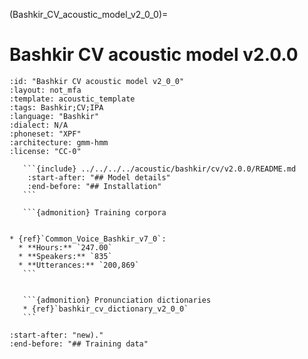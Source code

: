 
(Bashkir_CV_acoustic_model_v2_0_0)=
# Bashkir CV acoustic model v2.0.0

``````{acoustic} Bashkir CV acoustic model v2.0.0
:id: "Bashkir CV acoustic model v2_0_0"
:layout: not_mfa
:template: acoustic_template
:tags: Bashkir;CV;IPA
:language: "Bashkir"
:dialect: N/A
:phoneset: "XPF"
:architecture: gmm-hmm
:license: "CC-0"

   ```{include} ../../../../acoustic/bashkir/cv/v2.0.0/README.md
    :start-after: "## Model details"
    :end-before: "## Installation"
   ```

   ```{admonition} Training corpora


* {ref}`Common_Voice_Bashkir_v7_0`:
  * **Hours:** `247.00`
  * **Speakers:** `835`
  * **Utterances:** `200,869`
   ```


   ```{admonition} Pronunciation dictionaries
   * {ref}`bashkir_cv_dictionary_v2_0_0`
   ```
``````

```{include} ../../../../acoustic/bashkir/cv/v2.0.0/README.md
:start-after: "new)."
:end-before: "## Training data"
```
